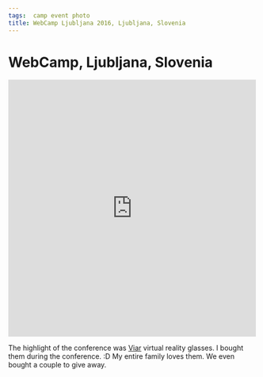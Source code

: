 ```yaml
---
tags:  camp event photo
title: WebCamp Ljubljana 2016, Ljubljana, Slovenia
---
```

# WebCamp, Ljubljana, Slovenia

<iframe src="https://www.facebook.com/plugins/post.php?href=https%3A%2F%2Fwww.facebook.com%2Fmedia%2Fset%2F%3Fset%3Da.10154113570847290.1073741860.735252289%26type%3D3&width=500" width="500" height="518" style="border:none;overflow:hidden" scrolling="no" frameborder="0" allowTransparency="true"></iframe>

The highlight of the conference was [Viar](http://viar.si) virtual reality glasses. I bought them during the conference. :D My entire family loves them. We even bought a couple to give away.
